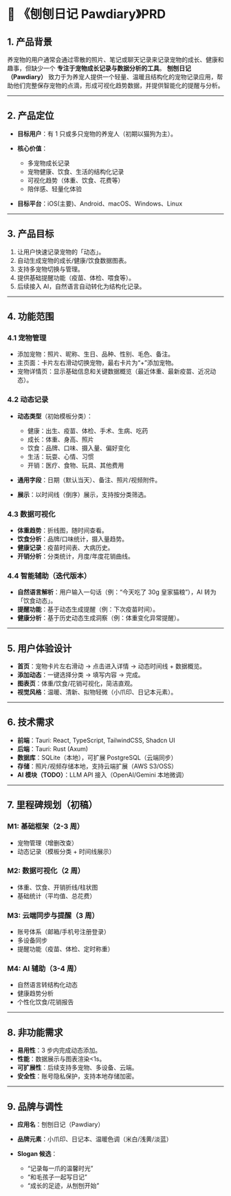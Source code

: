 # 🐾 《刨刨日记 Pawdiary》PRD

## 1. 产品背景

养宠物的用户通常会通过零散的照片、笔记或聊天记录来记录宠物的成长、健康和趣事，但缺少一个 **专注于宠物成长记录与数据分析的工具**。
**刨刨日记（Pawdiary）** 致力于为养宠人提供一个轻量、温暖且结构化的宠物记录应用，帮助他们完整保存宠物的点滴，形成可视化趋势数据，并提供智能化的提醒与分析。

---

## 2. 产品定位

* **目标用户**：有 1 只或多只宠物的养宠人（初期以猫狗为主）。
* **核心价值**：

  * 多宠物成长记录
  * 宠物健康、饮食、生活的结构化记录
  * 可视化趋势（体重、饮食、花费等）
  * 陪伴感、轻量化体验
* **目标平台**：iOS(主要)、Android、macOS、Windows、Linux

---

## 3. 产品目标

1. 让用户快速记录宠物的「动态」。
2. 自动生成宠物的成长/健康/饮食数据图表。
3. 支持多宠物切换与管理。
4. 提供基础提醒功能（疫苗、体检、喂食等）。
5. 后续接入 AI，自然语言自动转化为结构化记录。

---

## 4. 功能范围

### 4.1 宠物管理

* 添加宠物：照片、昵称、生日、品种、性别、毛色、备注。
* 主页面：卡片左右滑动切换宠物，最右卡片为“+”添加宠物。
* 宠物详情页：显示基础信息和关键数据概览（最近体重、最新疫苗、近况动态）。

### 4.2 动态记录

* **动态类型**（初始模板分类）：

  * 健康：出生、疫苗、体检、手术、生病、吃药
  * 成长：体重、身高、照片
  * 饮食：品牌、口味、摄入量、偏好变化
  * 生活：玩耍、心情、习惯
  * 开销：医疗、食物、玩具、其他费用
* **通用字段**：日期（默认当天）、备注、照片/视频附件。
* **展示**：以时间线（倒序）展示，支持按分类筛选。

### 4.3 数据可视化

* **体重趋势**：折线图，随时间查看。
* **饮食分析**：品牌/口味统计，摄入量趋势。
* **健康记录**：疫苗时间表、大病历史。
* **开销分析**：分类统计，月度/年度花销曲线。

### 4.4 智能辅助（迭代版本）

* **自然语言解析**：用户输入一句话（例：“今天吃了 30g 皇家猫粮”），AI 转为「饮食动态」。
* **提醒功能**：基于动态生成提醒（例：下次疫苗时间）。
* **健康分析**：基于历史动态生成洞察（例：体重变化异常提醒）。

---

## 5. 用户体验设计

* **首页**：宠物卡片左右滑动 → 点击进入详情 → 动态时间线 + 数据概览。
* **添加动态**：一键选择分类 → 填写内容 → 完成。
* **图表页**：体重/饮食/花销可视化，简洁直观。
* **视觉风格**：温暖、清新、拟物轻微（小爪印、日记本元素）。

---

## 6. 技术需求

* **前端**：Tauri: React, TypeScript, TailwindCSS, Shadcn UI
* **后端**：Tauri: Rust (Axum) 
* **数据库**：SQLite（本地），可扩展 PostgreSQL（云端同步）
* **存储**：照片/视频存储本地，支持云端扩展（AWS S3/OSS）
* **AI 模块（TODO）**：LLM API 接入（OpenAI/Gemini 本地微调）

---

## 7. 里程碑规划（初稿）

### M1: 基础框架（2-3 周）

* 宠物管理（增删改查）
* 动态记录（模板分类 + 时间线展示）

### M2: 数据可视化（2 周）

* 体重、饮食、开销折线/柱状图
* 基础统计（平均值、总花费）

### M3: 云端同步与提醒（3 周）

* 账号体系（邮箱/手机号注册登录）
* 多设备同步
* 提醒功能（疫苗、体检、定时称重）

### M4: AI 辅助（3-4 周）

* 自然语言转结构化动态
* 健康趋势分析
* 个性化饮食/花销报告

---

## 8. 非功能需求

* **易用性**：3 步内完成动态添加。
* **性能**：数据展示与图表渲染<1s。
* **可扩展性**：后续支持多宠物、多设备、云端。
* **安全性**：账号隐私保护，支持本地存储加密。

---

## 9. 品牌与调性

* **应用名**：刨刨日记（Pawdiary）
* **品牌元素**：小爪印、日记本、温暖色调（米白/浅黄/淡蓝）
* **Slogan 候选**：

  * “记录每一爪的温馨时光”
  * “和毛孩子一起写日记”
  * “成长的足迹，从刨刨开始”

